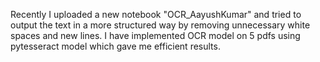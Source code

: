 Recently I uploaded a new notebook "OCR_AayushKumar" and tried to output the text in a more structured way by removing unnecessary white spaces and new lines.
I have implemented OCR model on 5 pdfs using pytesseract model which gave me efficient results.

